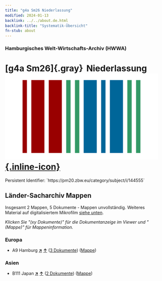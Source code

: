 ```yaml
---
title: "g4a Sm26 Niederlassung"
modified: 2024-01-13
backlink: ../../about.de.html
backlink-title: "Systematik-Übersicht"
fn-stub: about
---
```


### Hamburgisches Welt-Wirtschafts-Archiv (HWWA)

# [g4a Sm26]{.gray}&#8201; Niederlassung &#160; [![Wikidata](/images/Wikidata-logo.svg "Wikidata"){.inline-icon}](http://www.wikidata.org/entity/Q1410110)

<div class="hint">Persistent Identifier: `https://pm20.zbw.eu/category/subject/i/144555`</div>







## Länder-Sacharchiv Mappen






Insgesamt 2 Mappen, 5 Dokumente - Mappen unvollständig. Weiteres Material auf digitalisiertem Mikrofilm [siehe unten](#filmsections).

_Klicken Sie "(xy Dokumente)" für die Dokumentanzeige im Viewer und "(Mappe)" für Mappeninformation._




### Europa

- A9 Hamburg [**&nearr;**](../../../geo/i/140905/about.de.html "Hamburg (alle Mappen)") [**&uarr;**](../../../geo/about.de.html#A9 "Ländersystematik") (<a href="https://pm20.zbw.eu/iiifview/folder/sh/140905,144555" title="über: Hamburg : Niederlassung" target="_blank">3 Dokumente</a>) ([Mappe](../../../../folder/sh/1409xx/140905/1445xx/144555/about.de.html))

### Asien

- B111 Japan [**&nearr;**](../../../geo/i/141272/about.de.html "Japan (alle Mappen)") [**&uarr;**](../../../geo/about.de.html#B111 "Ländersystematik") (<a href="https://pm20.zbw.eu/iiifview/folder/sh/141272,144555" title="über: Japan : Niederlassung" target="_blank">2 Dokumente</a>) ([Mappe](../../../../folder/sh/1412xx/141272/1445xx/144555/about.de.html))



<a id="filmsections" />













